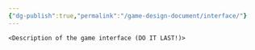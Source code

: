 ```yaml
---
{"dg-publish":true,"permalink":"/game-design-document/interface/"}
---
```


`<Description of the game interface (DO IT LAST!)>`